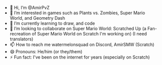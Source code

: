 - 👋 Hi, I’m @AmirPvZ
- 👀 I’m interested in games such as Plants vs. Zombies, Super Mario World, and Geometry Dash
- 🌱 I’m currently learning to draw, and code
- 💞️ I’m looking to collaborate on Super Mario World: Scratched Up (a Fan-recreation of Super Mario World on Scratch I'm working on) (I need translators)
- 📫 How to reach me watermelonsquad on Discord, AmirSMW (Scratch)
- 😄 Pronouns: He/him (or they/them)
- ⚡ Fun fact: I've been on the internet for years (especially on Scratch)

